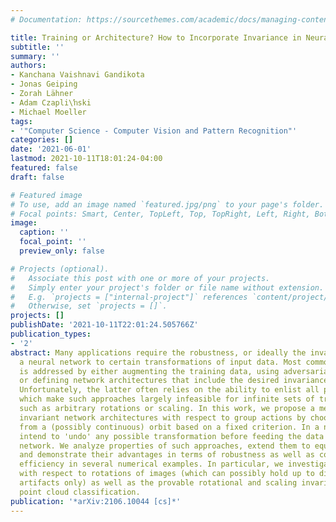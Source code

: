 ```yaml
---
# Documentation: https://sourcethemes.com/academic/docs/managing-content/

title: Training or Architecture? How to Incorporate Invariance in Neural Networks
subtitle: ''
summary: ''
authors:
- Kanchana Vaishnavi Gandikota
- Jonas Geiping
- Zorah Lähner
- Adam Czapli\ŉski
- Michael Moeller
tags:
- '"Computer Science - Computer Vision and Pattern Recognition"'
categories: []
date: '2021-06-01'
lastmod: 2021-10-11T18:01:24-04:00
featured: false
draft: false

# Featured image
# To use, add an image named `featured.jpg/png` to your page's folder.
# Focal points: Smart, Center, TopLeft, Top, TopRight, Left, Right, BottomLeft, Bottom, BottomRight.
image:
  caption: ''
  focal_point: ''
  preview_only: false

# Projects (optional).
#   Associate this post with one or more of your projects.
#   Simply enter your project's folder or file name without extension.
#   E.g. `projects = ["internal-project"]` references `content/project/deep-learning/index.md`.
#   Otherwise, set `projects = []`.
projects: []
publishDate: '2021-10-11T22:01:24.505766Z'
publication_types:
- '2'
abstract: Many applications require the robustness, or ideally the invariance, of
  a neural network to certain transformations of input data. Most commonly, this requirement
  is addressed by either augmenting the training data, using adversarial training,
  or defining network architectures that include the desired invariance automatically.
  Unfortunately, the latter often relies on the ability to enlist all possible transformations,
  which make such approaches largely infeasible for infinite sets of transformations,
  such as arbitrary rotations or scaling. In this work, we propose a method for provably
  invariant network architectures with respect to group actions by choosing one element
  from a (possibly continuous) orbit based on a fixed criterion. In a nutshell, we
  intend to 'undo' any possible transformation before feeding the data into the actual
  network. We analyze properties of such approaches, extend them to equivariant networks,
  and demonstrate their advantages in terms of robustness as well as computational
  efficiency in several numerical examples. In particular, we investigate the robustness
  with respect to rotations of images (which can possibly hold up to discretization
  artifacts only) as well as the provable rotational and scaling invariance of 3D
  point cloud classification.
publication: '*arXiv:2106.10044 [cs]*'
---
```

